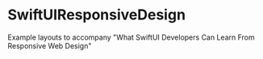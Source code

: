 # SwiftUIResponsiveDesign
Example layouts to accompany "What SwiftUI Developers Can Learn From Responsive Web Design"
